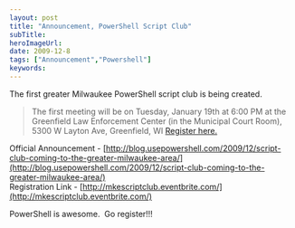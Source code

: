 ```yaml
---
layout: post 
title: "Announcement, PowerShell Script Club"
subTitle: 
heroImageUrl: 
date: 2009-12-8
tags: ["Announcement","Powershell"]
keywords: 
---
```


The first greater Milwaukee PowerShell script club is being created.&#160; 
  > The first meeting will be on Tuesday, January 19th at 6:00 PM at the Greenfield Law Enforcement Center (in the Municipal Court Room), 5300 W Layton Ave, Greenfield, WI [Register here.](http://mkescriptclub.eventbrite.com)  

Official Announcement - [http://blog.usepowershell.com/2009/12/script-club-coming-to-the-greater-milwaukee-area/](http://blog.usepowershell.com/2009/12/script-club-coming-to-the-greater-milwaukee-area/)     
Registration Link - [http://mkescriptclub.eventbrite.com/](http://mkescriptclub.eventbrite.com/)

PowerShell is awesome.&#160; Go register!!!